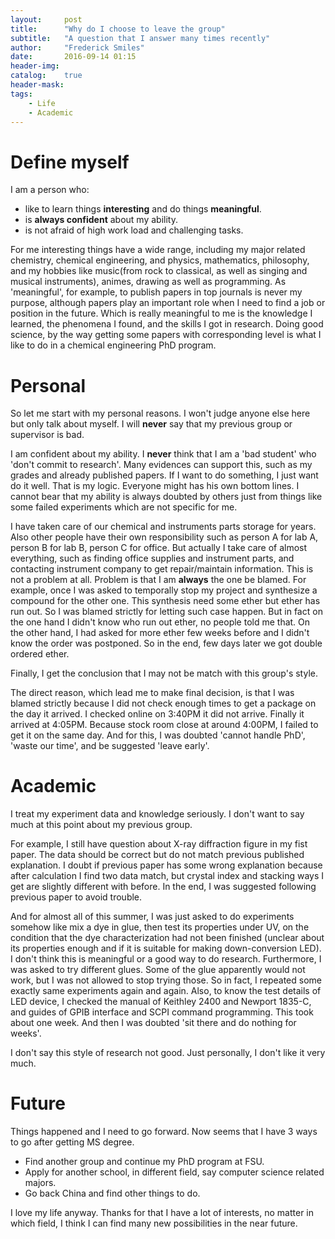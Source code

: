 ```yaml
---
layout:     post
title:      "Why do I choose to leave the group"
subtitle:   "A question that I answer many times recently"
author:     "Frederick Smiles"
date:       2016-09-14 01:15
header-img: 
catalog:    true
header-mask: 
tags:
    - Life
    - Academic
---
```


# Define myself
I am a person who:

- like to learn things **interesting** and do things **meaningful**.
- is **always confident** about my ability.
- is not afraid of high work load and challenging tasks.

For me interesting things have a wide range, including my major related chemistry, chemical engineering, and physics, mathematics, philosophy, and my hobbies like music(from rock to classical, as well as singing and musical instruments), animes, drawing as well as programming.
As 'meaningful', for example, to publish papers in top journals is never my purpose, although papers play an important role when I need to find a job or position in the future.
Which is really meaningful to me is the knowledge I learned, the phenomena I found, and the skills I got in research.
Doing good science, by the way getting some papers with corresponding level is what I like to do in a chemical engineering PhD program.

# Personal
So let me start with my personal reasons. I won't judge anyone else here but only talk about myself.
I will **never** say that my previous group or supervisor is bad. 

I am confident about my ability. I **never** think that I am a 'bad student' who 'don't commit to research'.
Many evidences can support this, such as my grades and already published papers.
If I want to do something, I just want do it well. That is my logic.
Everyone might has his own bottom lines.
I cannot bear that my ability is always doubted by others just from things like some failed experiments which are not specific for me.

I have taken care of our chemical and instruments parts storage for years.
Also other people have their own responsibility such as person A for lab A, person B for lab B, person C for office.
But actually I take care of almost everything, such as finding office supplies and instrument parts, and contacting instrument company to get repair/maintain information.
This is not a problem at all.
Problem is that I am **always** the one be blamed.
For example, once I was asked to temporally stop my project and synthesize a compound for the other one.
This synthesis need some ether but ether has run out.
So I was blamed strictly for letting such case happen.
But in fact on the one hand I didn't know who run out ether, no people told me that.
On the other hand, I had asked for more ether few weeks before and I didn't know the order was postponed.
So in the end, few days later we got double ordered ether.

Finally, I get the conclusion that I may not be match with this group's style.

The direct reason, which lead me to make final decision, is that I was blamed strictly because I did not check enough times to get a package on the day it arrived.
I checked online on 3:40PM it did not arrive. Finally it arrived at 4:05PM. Because stock room close at around 4:00PM, I failed to get it on the same day.
And for this, I was doubted 'cannot handle PhD', 'waste our time', and be suggested 'leave early'.

# Academic
I treat my experiment data and knowledge seriously. I don't want to say much at this point about my previous group.

For example, I still have question about X-ray diffraction figure in my fist paper.
The data should be correct but do not match previous published explanation.
I doubt if previous paper has some wrong explanation because after calculation I find two data match, but crystal index and stacking ways I get are slightly different with before. 
In the end, I was suggested following previous paper to avoid trouble.

And for almost all of this summer, I was just asked to do experiments somehow like mix a dye in glue, then test its properties under UV, on the condition that the dye characterization had not been finished (unclear about its properties enough and if it is suitable for making down-conversion LED).
I don't think this is meaningful or a good way to do research.
Furthermore, I was asked to try different glues.
Some of the glue apparently would not work, but I was not allowed to stop trying those.
So in fact, I repeated some exactly same experiments again and again.
Also, to know the test details of LED device, I checked the manual of Keithley 2400 and Newport 1835-C, and guides of GPIB interface and SCPI command programming.
This took about one week. And then I was doubted 'sit there and do nothing for weeks'.

I don't say this style of research not good. Just personally, I don't like it very much.

# Future
Things happened and I need to go forward. Now seems that I have 3 ways to go after getting MS degree.

- Find another group and continue my PhD program at FSU.
- Apply for another school, in different field, say computer science related majors.
- Go back China and find other things to do.

I love my life anyway. Thanks for that I have a lot of interests, no matter in which field, I think I can find many new possibilities in the near future.